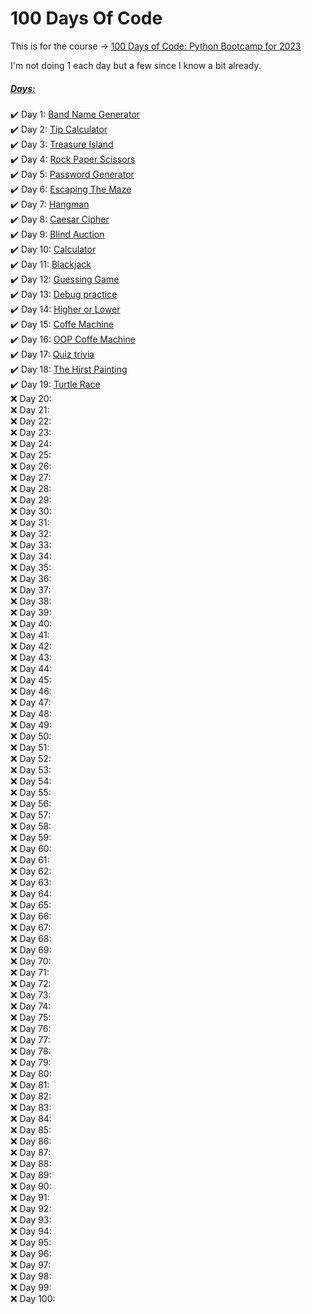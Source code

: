 # 100 Days Of Code 

This is for the course → <a href="https://100daysofpython.dev/">100 Days of Code: Python Bootcamp for 2023</a>

I'm not doing 1 each day but a few since I know a bit already.

<h5><u>Days:</u></h5>
<ul style="list-style-type: none; padding-left: 0">
    <li>&#x2714;&#xFE0F Day 1: <a href="./Day1/main.py">Band Name Generator</a></li>
    <li>&#x2714;&#xFE0F Day 2: <a href="./Day2/main.py">Tip Calculator</a></li>
    <li>&#x2714;&#xFE0F Day 3: <a href="./Day3/main.py">Treasure Island</a></li>
    <li>&#x2714;&#xFE0F Day 4: <a href="./Day4/main.py">Rock Paper Scissors</a></li>
    <li>&#x2714;&#xFE0F Day 5: <a href="./Day5/main.py">Password Generator</a></li>
    <li>&#x2714;&#xFE0F Day 6: <a href="./Day6/main.py">Escaping The Maze</a></li>
    <li>&#x2714;&#xFE0F Day 7: <a href="./Day7/main.py">Hangman</a></li>
    <li>&#x2714;&#xFE0F Day 8: <a href="./Day8/main.py">Caesar Cipher</a></li>
    <li>&#x2714;&#xFE0F Day 9: <a href="./Day9/main.py">Blind Auction</a></li>
    <li>&#x2714;&#xFE0F Day 10: <a href="./Day10/main.py">Calculator</a></li>
    <li>&#x2714;&#xFE0F Day 11: <a href="./Day11/main.py">Blackjack</a></li>
    <li>&#x2714;&#xFE0F Day 12: <a href="./Day12/main.py">Guessing Game</a></li>
    <li>&#x2714;&#xFE0F Day 13: <a href="./Day13/main.py">Debug practice</a></li>
    <li>&#x2714;&#xFE0F Day 14: <a href="./Day14/main.py">Higher or Lower</a></li>
    <li>&#x2714;&#xFE0F Day 15: <a href="./Day15/main.py">Coffe Machine</a></li>
    <li>&#x2714;&#xFE0F Day 16: <a href="./Day16/main.py">OOP Coffe Machine</a></li>
    <li>&#x2714;&#xFE0F Day 17: <a href="./Day17/main.py">Quiz trivia</a></li>
    <li>&#x2714;&#xFE0F Day 18: <a href="./Day18/main.py">The Hirst Painting</a></li>
    <li>&#x2714;&#xFE0F Day 19: <a href="./Day19/main.py">Turtle Race</a></li>
    <li>&#x274C Day 20: <a href="./Day20/main.py"></a></li>
    <li>&#x274C Day 21: <a href="./Day21/main.py"></a></li>
    <li>&#x274C Day 22: <a href="./Day22/main.py"></a></li>
    <li>&#x274C Day 23: <a href="./Day23/main.py"></a></li>
    <li>&#x274C Day 24: <a href="./Day24/main.py"></a></li>
    <li>&#x274C Day 25: <a href="./Day25/main.py"></a></li>
    <li>&#x274C Day 26: <a href="./Day26/main.py"></a></li>
    <li>&#x274C Day 27: <a href="./Day27/main.py"></a></li>
    <li>&#x274C Day 28: <a href="./Day28/main.py"></a></li>
    <li>&#x274C Day 29: <a href="./Day29/main.py"></a></li>
    <li>&#x274C Day 30: <a href="./Day30/main.py"></a></li>
    <li>&#x274C Day 31: <a href="./Day31/main.py"></a></li>
    <li>&#x274C Day 32: <a href="./Day32/main.py"></a></li>
    <li>&#x274C Day 33: <a href="./Day33/main.py"></a></li>
    <li>&#x274C Day 34: <a href="./Day34/main.py"></a></li>
    <li>&#x274C Day 35: <a href="./Day35/main.py"></a></li>
    <li>&#x274C Day 36: <a href="./Day36/main.py"></a></li>
    <li>&#x274C Day 37: <a href="./Day37/main.py"></a></li>
    <li>&#x274C Day 38: <a href="./Day38/main.py"></a></li>
    <li>&#x274C Day 39: <a href="./Day39/main.py"></a></li>
    <li>&#x274C Day 40: <a href="./Day40/main.py"></a></li>
    <li>&#x274C Day 41: <a href="./Day41/main.py"></a></li>
    <li>&#x274C Day 42: <a href="./Day42/main.py"></a></li>
    <li>&#x274C Day 43: <a href="./Day43/main.py"></a></li>
    <li>&#x274C Day 44: <a href="./Day44/main.py"></a></li>
    <li>&#x274C Day 45: <a href="./Day45/main.py"></a></li>
    <li>&#x274C Day 46: <a href="./Day46/main.py"></a></li>
    <li>&#x274C Day 47: <a href="./Day47/main.py"></a></li>
    <li>&#x274C Day 48: <a href="./Day48/main.py"></a></li>
    <li>&#x274C Day 49: <a href="./Day49/main.py"></a></li>
    <li>&#x274C Day 50: <a href="./Day50/main.py"></a></li>
    <li>&#x274C Day 51: <a href="./Day51/main.py"></a></li>
    <li>&#x274C Day 52: <a href="./Day52/main.py"></a></li>
    <li>&#x274C Day 53: <a href="./Day53/main.py"></a></li>
    <li>&#x274C Day 54: <a href="./Day54/main.py"></a></li>
    <li>&#x274C Day 55: <a href="./Day55/main.py"></a></li>
    <li>&#x274C Day 56: <a href="./Day56/main.py"></a></li>
    <li>&#x274C Day 57: <a href="./Day57/main.py"></a></li>
    <li>&#x274C Day 58: <a href="./Day58/main.py"></a></li>
    <li>&#x274C Day 59: <a href="./Day59/main.py"></a></li>
    <li>&#x274C Day 60: <a href="./Day60/main.py"></a></li>
    <li>&#x274C Day 61: <a href="./Day61/main.py"></a></li>
    <li>&#x274C Day 62: <a href="./Day6/2main.py"></a></li>
    <li>&#x274C Day 63: <a href="./Day63/main.py"></a></li>
    <li>&#x274C Day 64: <a href="./Day64/main.py"></a></li>
    <li>&#x274C Day 65: <a href="./Day65/main.py"></a></li>
    <li>&#x274C Day 66: <a href="./Day66/main.py"></a></li>
    <li>&#x274C Day 67: <a href="./Day67/main.py"></a></li>
    <li>&#x274C Day 68: <a href="./Day68/main.py"></a></li>
    <li>&#x274C Day 69: <a href="./Day69/main.py"></a></li>
    <li>&#x274C Day 70: <a href="./Day70/main.py"></a></li>
    <li>&#x274C Day 71: <a href="./Day71/main.py"></a></li>
    <li>&#x274C Day 72: <a href="./Day72/main.py"></a></li>
    <li>&#x274C Day 73: <a href="./Day73/main.py"></a></li>
    <li>&#x274C Day 74: <a href="./Day74/main.py"></a></li>
    <li>&#x274C Day 75: <a href="./Day75/main.py"></a></li>
    <li>&#x274C Day 76: <a href="./Day76/main.py"></a></li>
    <li>&#x274C Day 77: <a href="./Day77/main.py"></a></li>
    <li>&#x274C Day 78: <a href="./Day78/main.py"></a></li>
    <li>&#x274C Day 79: <a href="./Day79/main.py"></a></li>
    <li>&#x274C Day 80: <a href="./Day80/main.py"></a></li>
    <li>&#x274C Day 81: <a href="./Day81/main.py"></a></li>
    <li>&#x274C Day 82: <a href="./Day82/main.py"></a></li>
    <li>&#x274C Day 83: <a href="./Day83/main.py"></a></li>
    <li>&#x274C Day 84: <a href="./Day84/main.py"></a></li>
    <li>&#x274C Day 85: <a href="./Day85/main.py"></a></li>
    <li>&#x274C Day 86: <a href="./Day86/main.py"></a></li>
    <li>&#x274C Day 87: <a href="./Day87/main.py"></a></li>
    <li>&#x274C Day 88: <a href="./Day88/main.py"></a></li>
    <li>&#x274C Day 89: <a href="./Day89/main.py"></a></li>
    <li>&#x274C Day 90: <a href="./Day90/main.py"></a></li>
    <li>&#x274C Day 91: <a href="./Day91/main.py"></a></li>
    <li>&#x274C Day 92: <a href="./Day92/main.py"></a></li>
    <li>&#x274C Day 93: <a href="./Day93/main.py"></a></li>
    <li>&#x274C Day 94: <a href="./Day94/main.py"></a></li>
    <li>&#x274C Day 95: <a href="./Day95/main.py"></a></li>
    <li>&#x274C Day 96: <a href="./Day96/main.py"></a></li>
    <li>&#x274C Day 97: <a href="./Day97/main.py"></a></li>
    <li>&#x274C Day 98: <a href="./Day98/main.py"></a></li>
    <li>&#x274C Day 99: <a href="./Day99/main.py"></a></li>
    <li>&#x274C Day 100: <a href="./Day100/main.py"></a></li>
</ul>
